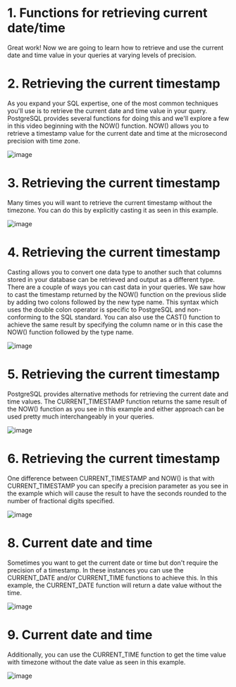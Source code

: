 # 1. Functions for retrieving current date/time

Great work! Now we are going to learn how to retrieve and use the current date and time value in your queries at varying levels of precision.

# 2. Retrieving the current timestamp

As you expand your SQL expertise, one of the most common techniques you'll use is to retrieve the current date and time value in your query. PostgreSQL provides several functions for doing this and we'll explore a few in this video beginning with the NOW() function. NOW() allows you to retrieve a timestamp value for the current date and time at the microsecond precision with time zone.

![image](https://github.com/artempohribnyi/datacamp/assets/113499718/c26e5835-7b00-47e8-8984-51628e3ab86e)

# 3. Retrieving the current timestamp

Many times you will want to retrieve the current timestamp without the timezone. You can do this by explicitly casting it as seen in this example.

![image](https://github.com/artempohribnyi/datacamp/assets/113499718/51d9dc61-3ff1-48fc-b91c-0b5d27ab03d0)

# 4. Retrieving the current timestamp

Casting allows you to convert one data type to another such that columns stored in your database can be retrieved and output as a different type. There are a couple of ways you can cast data in your queries. We saw how to cast the timestamp returned by the NOW() function on the previous slide by adding two colons followed by the new type name. This syntax which uses the double colon operator is specific to PostgreSQL and non-conforming to the SQL standard. You can also use the CAST() function to achieve the same result by specifying the column name or in this case the NOW() function followed by the type name.

![image](https://github.com/artempohribnyi/datacamp/assets/113499718/823cc0f3-7c8f-4496-9fb1-878491132cb6)

# 5. Retrieving the current timestamp

PostgreSQL provides alternative methods for retrieving the current date and time values. The CURRENT_TIMESTAMP function returns the same result of the NOW() function as you see in this example and either approach can be used pretty much interchangeably in your queries.

![image](https://github.com/artempohribnyi/datacamp/assets/113499718/91cc8c4b-b88a-463b-b872-b7e146dd35e2)

# 6. Retrieving the current timestamp
   
One difference between CURRENT_TIMESTAMP and NOW() is that with CURRENT_TIMESTAMP you can specify a precision parameter as you see in the example which will cause the result to have the seconds rounded to the number of fractional digits specified.

![image](https://github.com/artempohribnyi/datacamp/assets/113499718/a7875da6-cd50-4157-8ccb-138ec3116ef2)


# 8. Current date and time

Sometimes you want to get the current date or time but don't require the precision of a timestamp. In these instances you can use the CURRENT_DATE and/or CURRENT_TIME functions to achieve this. In this example, the CURRENT_DATE function will return a date value without the time.

![image](https://github.com/artempohribnyi/datacamp/assets/113499718/e3b9ed5a-8ae1-48c9-9625-58715326e5cc)


# 9. Current date and time
    
Additionally, you can use the CURRENT_TIME function to get the time value with timezone without the date value as seen in this example.

![image](https://github.com/artempohribnyi/datacamp/assets/113499718/ea8a7f1c-41f6-4e01-8df6-d9031faaa35b)
